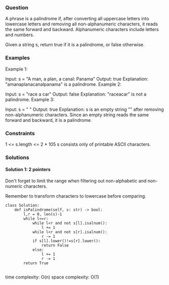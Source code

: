### Question
A phrase is a palindrome if, after converting all uppercase letters into lowercase letters and removing all non-alphanumeric characters, it reads the same forward and backward. Alphanumeric characters include letters and numbers.

Given a string s, return true if it is a palindrome, or false otherwise.

### Examples
Example 1:

Input: s = "A man, a plan, a canal: Panama"
Output: true
Explanation: "amanaplanacanalpanama" is a palindrome.
Example 2:

Input: s = "race a car"
Output: false
Explanation: "raceacar" is not a palindrome.
Example 3:

Input: s = " "
Output: true
Explanation: s is an empty string "" after removing non-alphanumeric characters.
Since an empty string reads the same forward and backward, it is a palindrome.

### Constraints
1 <= s.length <= 2 * 105
s consists only of printable ASCII characters.

### Solutions

#### Solution 1: 2 pointers
Don't forget to limit the range when filtering out non-alphabetic and non-numeric characters.

Remember to transform characters to lowercase before comparing.

```
class Solution:
    def isPalindrome(self, s: str) -> bool:
        l,r = 0, len(s)-1
        while l<=r:
            while l<r and not s[l].isalnum():
                l += 1
            while l<r and not s[r].isalnum():
                r -= 1
            if s[l].lower()!=s[r].lower():
                return False
            else:
                l += 1
                r -= 1
        return True
        
```
time complexity: O(n)
space complexity: O(1)
